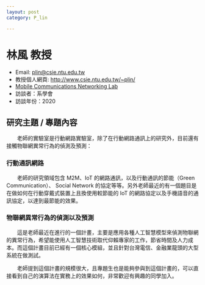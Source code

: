 ```yaml
---
layout: post
category: P_lin

---
```


# 林風 教授

- Email: plin@csie.ntu.edu.tw
- 教授個人網頁: <http://www.csie.ntu.edu.tw/~plin/>
- [Mobile Communications Networking Lab](http://www.pcs.csie.ntu.edu.tw/)
- 訪談者：系學會
- 訪談年份：2020

## 研究主題 / 專題內容

&emsp;&emsp;老師的實驗室是行動網路實驗室，除了在行動網路通訊上的研究外，目前還有接觸物聯網異常行為的偵測及預測：

### 行動通訊網路

&emsp;&emsp;老師的研究領域包含 M2M、IoT 的網路通訊，以及行動通訊的節能（Green Communication）、 Social Network 的協定等等。另外老師最近的有一個題目是在做如何在行動穿戴式裝置上且換使用較節能的 IoT 的網路協定以及手機語音的通訊協定，以達到最節能的效果。

### 物聯網異常行為的偵測以及預測

&emsp;&emsp;這是老師最近在進行的一個計畫，主要是應用各種人工智慧模型來偵測物聯網的異常行為，希望能使用人工智慧技術取代仰賴專家的工作，節省時間及人力成本。而這個計畫目前已經有一個核心模組，並且針對台灣電信、金融業龍頭的大型系統在做測試。

&emsp;&emsp;老師提到這個計畫的規模很大，且專題生也是能夠參與到這個計畫的，可以直接看到自己的演算法在實務上的效果如何，非常歡迎有興趣的同學加入。

